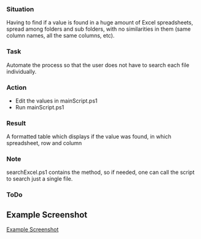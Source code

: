 ### Situation
Having to find if a value is found in a huge amount of Excel spreadsheets, spread among folders and sub folders, with no similarities in them (same column names, all the same columns, etc).

### Task
Automate the process so that the user does not have to search each file individually.

### Action
- Edit the values in mainScript.ps1
- Run mainScript.ps1

### Result
A formatted table which displays if the value was found, in which spreadsheet, row and column

### Note
searchExcel.ps1 contains the method, so if needed, one can call the script to search just a single file.

### ToDo

## Example Screenshot
[Example Screenshot](https://github.com/zebrajr/sysadmin/blob/master/Windows/Find%20in%20Excel/findInExcel.png)
